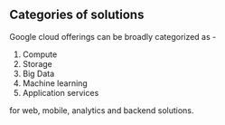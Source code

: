 ## Categories of solutions ##

Google cloud offerings can be broadly categorized as - 
1. Compute
2. Storage
3. Big Data
4. Machine learning
5. Application services

for web, mobile, analytics and backend solutions.
